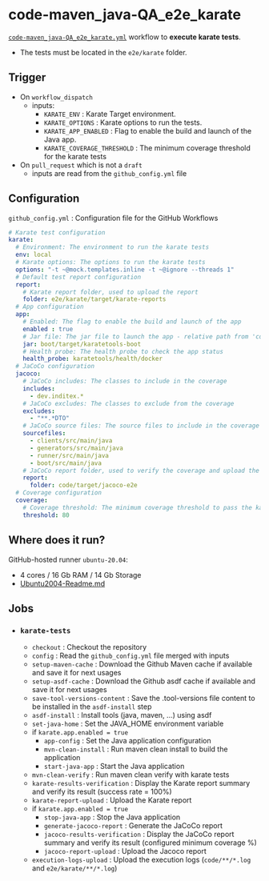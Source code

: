 # code-maven_java-QA_e2e_karate

[`code-maven_java-QA_e2e_karate.yml`](../code-maven_java-QA_e2e_karate.yml) workflow to **execute karate tests**.

* The tests must be located in the `e2e/karate` folder.

## Trigger

* On `workflow_dispatch`
  * inputs:
    * `KARATE_ENV` : Karate Target environment.
    * `KARATE_OPTIONS` : Karate options to run the tests.
    * `KARATE_APP_ENABLED` : Flag to enable the build and launch of the Java app.
    * `KARATE_COVERAGE_THRESHOLD` : The minimum coverage threshold for the karate tests
* On `pull_request` which is not a `draft`
  * inputs are read from the `github_config.yml` file

## Configuration

`github_config.yml` : Configuration file for the GitHub Workflows

```yaml
# Karate test configuration
karate:
  # Environment: The environment to run the karate tests
  env: local
  # Karate options: The options to run the karate tests
  options: "-t ~@mock.templates.inline -t ~@ignore --threads 1"
  # Default test report configuration
  report:
    # Karate report folder, used to upload the report
    folder: e2e/karate/target/karate-reports
  # App configuration
  app:
    # Enabled: The flag to enable the build and launch of the app
    enabled : true
    # Jar file: The jar file to launch the app - relative path from 'code'
    jar: boot/target/karatetools-boot
    # Health probe: The health probe to check the app status
    health_probe: karatetools/health/docker
  # JaCoCo configuration
  jacoco:
    # JaCoCo includes: The classes to include in the coverage
    includes:
      - dev.inditex.*
    # JaCoCo excludes: The classes to exclude from the coverage
    excludes:
      - "**.*DTO"
    # JaCoCo source files: The source files to include in the coverage
    sourcefiles:
      - clients/src/main/java
      - generators/src/main/java
      - runner/src/main/java
      - boot/src/main/java
    # JaCoCo report folder, used to verify the coverage and upload the report
    report:
      folder: code/target/jacoco-e2e
  # Coverage configuration
  coverage:
    # Coverage threshold: The minimum coverage threshold to pass the karate tests
    threshold: 80
```

## Where does it run?

GitHub-hosted runner `ubuntu-20.04`:
* 4 cores / 16 Gb RAM / 14 Gb Storage
* [Ubuntu2004-Readme.md](https://github.com/actions/runner-images/blob/main/images/ubuntu/Ubuntu2004-Readme.md)

## Jobs

* ### `karate-tests`
  * `checkout` : Checkout the repository
  * `config` : Read the `github_config.yml` file merged with inputs
  * `setup-maven-cache` : Download the Github Maven cache if available and save it for next usages
  * `setup-asdf-cache` : Download the Github asdf cache if available and save it for next usages
  * `save-tool-versions-content` : Save the .tool-versions file content to be installed in the `asdf-install` step
  * `asdf-install` : Install tools (java, maven, ...) using asdf
  * `set-java-home` : Set the JAVA_HOME environment variable
  * if `karate.app.enabled = true`
    * `app-config` : Set the Java application configuration
    * `mvn-clean-install` : Run maven clean install to build the application
    * `start-java-app` : Start the Java application
  * `mvn-clean-verify` : Run maven clean verify with karate tests
  * `karate-results-verification` : Display the Karate report summary and verify its result (success rate = 100%)
  * `karate-report-upload` : Upload the Karate report
  * if `karate.app.enabled = true`
    * `stop-java-app` : Stop the Java application
    * `generate-jacoco-report` : Generate the JaCoCo report
    * `jacoco-results-verification` : Display the JaCoCo report summary and verify its result (configured minimum coverage %)
    * `jacoco-report-upload` : Upload the Jacoco report
  * `execution-logs-upload` : Upload the execution logs	(`code/**/*.log` and `e2e/karate/**/*.log`)
